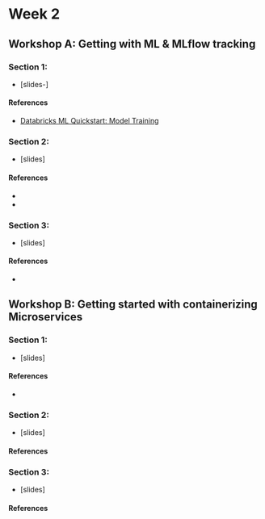 
# Week 2

## Workshop A:  Getting with ML & MLflow tracking

### Section 1:  
* [slides-]

#### References
* [Databricks ML Quickstart: Model Training](https://docs.microsoft.com/en-us/azure/databricks/_static/notebooks/mlflow/ml-quickstart-training.html) 

### Section 2:  
* [slides]

#### References
* 
* 


### Section 3: 
* [slides]

#### References
* 

## Workshop B: Getting started with containerizing Microservices

### Section 1:  
* [slides]

#### References
* 

### Section 2: 
* [slides]

#### References

### Section 3:  
* [slides]
#### References
